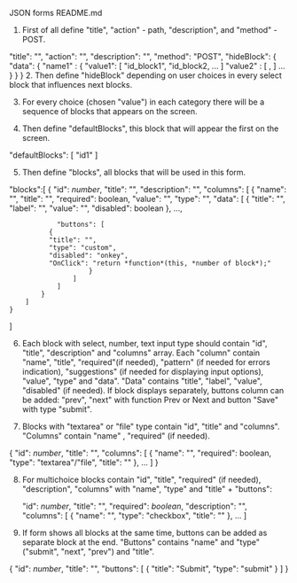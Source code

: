 JSON forms README.md

1. First of all define "title", "action" - path, "description",  and "method" - POST.


  "title": "",
  "action": "",
  "description": "",
  "method": "POST",
  "hideBlock": {
  "data": {
    "name1" : {
        "value1": [ "id_block1", "id_block2, ... ]
        "value2" : [ , ]
        ...
    }
  }
}
2. Then define "hideBlock" depending on user choices in every select block that influences next blocks.



3. For every choice (chosen "value") in each category there will be a sequence of blocks that appears on the screen.


4. Then define "defaultBlocks", this block that will appear the first on the screen.

"defaultBlocks": [
          "id1"
        ]

5. Then define "blocks", all blocks that will be used in this form.


 "blocks":[
        {
            "id": *number*,
            "title": "",
            "description": "",
            "columns": [
              {
                "name": "",
                "title": "",
                "required": boolean,
                "value": "",
                "type": "",
                "data": [
                  {
                    "title": "",
                    "label": "",
                    "value": "",
                    "disabled": boolean
                  }, 
                  ...,

                "buttons": [
              {
              "title": "",
              "type": "custom",
              "disabled": "onkey",
              "OnClick": "return *function*(this, *number of block*);"
                        }
                    ]
                ]
            }
        ]
    }
]

6. Each block with select, number, text input type should contain "id", "title", "description" and "columns" array. 
Each "column" contain "name", "title", "required"(if needed), "pattern" (if needed for errors indication), "suggestions" (if needed for displaying input options), "value", "type" and "data". "Data" contains "title", "label", "value", "disabled" (if needed). 
If block displays separately, buttons column can be added: "prev", "next" with function Prev or Next and button "Save" with type "submit".

7. Blocks with "textarea" or "file" type contain "id", "title" and "columns". "Columns" contain "name" , "required" (if needed).

{
                "id": *number*,
                "title": "",
                "columns": [
                  {
                    "name": "",
                    "required": boolean,
                    "type": "textarea"/"file",
                    "title": ""
                  },
                    ...
                ]
                }

8. For multichoice blocks contain "id", "title", "required" (if needed), "description", "columns" with "name", "type" and "title" + "buttons":

    "id": *number*,
    "title": "",
    "required": *boolean*,
    "description": "",
    "columns": [
      {
        "name": "",
        "type": "checkbox",
        "title": ""
      },
      ...
    ]

9. If form shows all blocks at the same time, buttons can be added as separate block at the end. "Buttons" contains "name" and "type" ("submit", "next", "prev") and "title".

{
                "id": *number*,
                "title": "",
                "buttons": [
                      {
                        "title": "Submit",
                        "type": "submit"
                      }
                ]
              }